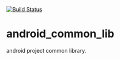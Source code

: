 [![Build Status](https://travis-ci.org/luoqii/android_common_lib.png?branch=master)](https://travis-ci.org/luoqii/android_common_lib)

android_common_lib
==================
android project common library.
